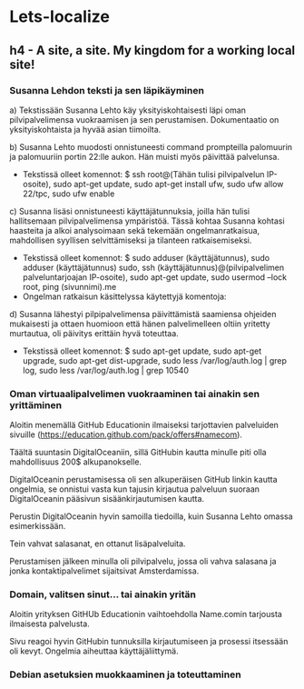 # Lets-localize
## h4 - A site, a site. My kingdom for a working local site! 
### Susanna Lehdon teksti ja sen läpikäyminen

a) Tekstissään Susanna Lehto käy yksityiskohtaisesti läpi oman pilvipalvelimensa vuokraamisen ja sen perustamisen. Dokumentaatio on yksityiskohtaista ja hyvää asian tiimoilta.

b)  Susanna Lehto muodosti onnistuneesti command prompteilla palomuurin ja palomuuriin portin 22:lle aukon. Hän muisti myös päivittää palvelunsa.

   - Tekstissä olleet komennot: $ ssh root@(Tähän tulisi pilvipalvelun IP-osoite), sudo apt-get update, sudo apt-get install ufw, sudo ufw allow 22/tpc, sudo ufw enable
 
c) Susanna lisäsi onnistuneesti käyttäjätunnuksia, joilla hän tulisi hallitsemaan pilvipalvelimensa ympäristöä.
   Tässä kohtaa Susanna kohtasi haasteita ja alkoi analysoimaan sekä tekemään ongelmanratkaisua, mahdollisen syyllisen selvittämiseksi ja tilanteen ratkaisemiseksi.
   
  - Tekstissä olleet komennot: $ sudo adduser (käyttäjätunnus), sudo adduser (käyttäjätunnus) sudo, ssh (käyttäjätunnus)@(pilvipalvelimen palveluntarjoajan IP-osoite), sudo apt-get update, sudo usermod –lock root, ping           (sivunnimi).me
  - Ongelman ratkaisun käsittelyssa käytettyjä komentoja: 

d) Susanna lähestyi pilpipalvelimensa päivittämistä saamiensa ohjeiden mukaisesti ja ottaen huomioon että hänen palvelimelleen oltiin yritetty murtautua, oli päivitys erittäin hyvä toteuttaa.
  - Tekstissä olleet komennot: $ sudo apt-get update, sudo apt-get upgrade, sudo apt-get dist-upgrade, sudo less /var/log/auth.log | grep log, sudo less /var/log/auth.log | grep 10540

### Oman virtuaalipalvelimen vuokraaminen tai ainakin sen yrittäminen

Aloitin menemällä GitHub Educationin ilmaiseksi tarjottavien palveluiden sivuille (https://education.github.com/pack/offers#namecom).

Täältä suuntasin DigitalOceaniin, sillä GitHubin kautta minulle piti olla mahdollisuus 200$ alkupanokselle.

DigitalOceanin perustamisessa oli sen alkuperäisen GitHub linkin kautta ongelmia, se onnistui vasta kun tajusin kirjautua palveluun suoraan DigitalOceanin pääsivun sisäänkirjautumisen kautta.

Perustin DigitalOceanin hyvin samoilla tiedoilla, kuin Susanna Lehto omassa esimerkissään.

Tein vahvat salasanat, en ottanut lisäpalveluita.

Perustamisen jälkeen minulla oli pilvipalvelu, jossa oli vahva salasana ja jonka kontaktipalvelimet sijaitsivat Amsterdamissa.

### Domain, valitsen sinut... tai ainakin yritän

Aloitin yrityksen GitHUb Educationin vaihtoehdolla Name.comin tarjousta ilmaisesta palvelusta.

Sivu reagoi hyvin GitHubin tunnuksilla kirjautumiseen ja prosessi itsessään oli kevyt.
Ongelmia aiheuttaa käyttäjäliittymä.

### Debian asetuksien muokkaaminen ja toteuttaminen


